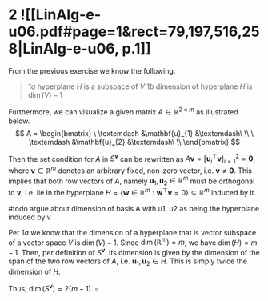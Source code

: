 
# 2 ![[LinAlg-e-u06.pdf#page=1&rect=79,197,516,258|LinAlg-e-u06, p.1]]
From the previous exercise we know the following.
> $1a$      hyperplane $H$ is a subspace of $V$
> $1b$      dimension of hyperplane $H$ is $\dim(V)-1$

Furthermore, we can visualize a given matrix $A \in \mathbb{R}^{2 \times m}$ as illustrated below.
$$
A = \begin{bmatrix}
\ \textemdash &\mathbf{u}_{1} &\textemdash\ \\
\ \textemdash &\mathbf{u}_{2} &\textemdash\ \\
\end{bmatrix}
$$

Then the set condition for $A$ in $S^{\mathbf{v}}$ can be rewritten as $A\mathbf{v} = [\mathbf{u}_{i}^{\top} \mathbf{v}]_{i=1}^{2} = \mathbf{0}$, where $\mathbf{v} \in \mathbb{R}^{m}$ denotes an arbitrary fixed, non-zero vector, i.e. $\mathbf{v} \neq \mathbf{0}$. This implies that both row vectors of $A$, namely $\mathbf{u}_{1}, \mathbf{u}_{2} \in \mathbb{R}^{m}$ must be orthogonal to $\mathbf{v}$, i.e. lie in the hyperplane $H = \{ \mathbf{w} \in \mathbb{R}^{m} : \mathbf{w}^{\top}\mathbf{v}=0 \} \subseteq \mathbb{R}^{m}$ induced by it.




#todo argue about dimension of basis A with u1, u2 as being the hyperplane induced by v



Per $1a$ we know that the dimension of a hyperplane that is vector subspace of a vector space $V$ is $\dim(V) -1$. Since $\dim(\mathbb{R}^{m})=m$, we have $\dim(H) = m-1$. Then, per definition of $S^{\mathbf{v}}$, its dimension is given by the dimension of the span of the two row vectors of $A$, i.e. $\mathbf{u}_{1}, \mathbf{u}_{2} \in H$. This is simply twice the dimension of $H$.

Thus, $\dim(S^{\mathbf{v}}) = 2(m-1)$.
$\square$
